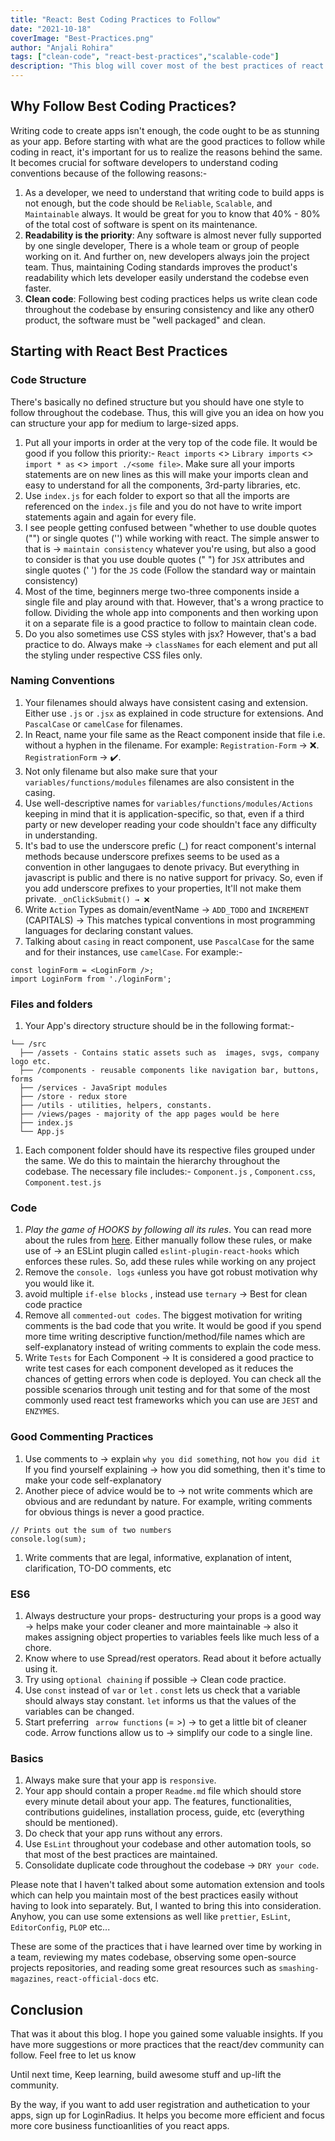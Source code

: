```yaml
---
title: "React: Best Coding Practices to Follow"
date: "2021-10-18"
coverImage: "Best-Practices.png"
author: "Anjali Rohira"
tags: ["clean-code", "react-best-practices","scalable-code"]
description: "This blog will cover most of the best practices of react which will help you write clean code and maintain your codebase for future use. More on the blog."
---
```


## Why Follow Best Coding Practices?

Writing code to create apps isn't enough, the code ought to be as stunning as your app. Before starting with what are the good practices to follow while coding in react, it's important for us to realize the reasons behind the same. It becomes crucial for software developers to understand coding conventions because of the following reasons:-

1. As a developer, we need to understand that writing code to build apps is not enough, but the code should be ```Reliable```, ```Scalable```, and ```Maintainable``` always. It would be great for you to know that 40% - 80% of the total cost of software is spent on its maintenance.
2. **Readability is the priority**: Any software is almost never fully supported by one single developer, There is a whole team or group of people working on it. And further on, new developers always join the project team. Thus,  maintaining Coding standards improves the product's readability  which lets developer easily understand the codebse even faster. 
3. **Clean code**: Following best coding practices helps us write clean code throughout the codebase by ensuring consistency and like any other0 product, the software must be "well packaged" and clean.

## Starting with React Best Practices

### Code Structure

There's basically no defined structure but you should have one style to follow throughout the codebase. Thus, this will give you an idea on how you can structure your app for medium to large-sized apps.

1. Put all your imports in order at the very top of the code file. It would be good if you follow this priority:-
`React imports` <> `Library imports` <> `import * as` <> `import ./<some file>`.
Make sure all your imports statements are on new lines as this will make your imports clean and easy to understand for all the components, 3rd-party libraries, etc.
2. Use `index.js` for each folder to export so that all the imports are referenced on the `index.js` file and you do not have to write import statements again and again for every file.
3. I see people getting confused between "whether to use double quotes ("") or single quotes ('') while working with react. The simple answer to that is -> `maintain consistency` whatever you're using, but also a good to consider is that you use double quotes (" ") for `JSX` attributes and single quotes (' ') for the `JS` code (Follow the standard way or maintain consistency)
4. Most of the time, beginners merge two-three components inside a single file and play around with that. However, that's a wrong practice to follow. Dividing the whole app into components and then working upon it on a separate file is a good practice to follow to maintain clean code.
5. Do you also sometimes use CSS styles with jsx? However, that's a bad practice to do. Always make → `classNames` for each element and put all the styling under respective CSS files only.

### Naming Conventions

1. Your filenames should always have consistent casing and extension. Either use `.js` or `.jsx` as explained in code structure for extensions. And `PascalCase` or `camelCase` for filenames.
2. In React, name your file same as the React component inside that file i.e. without a hyphen in the filename. For example: `Registration-Form` → ❌. `RegistrationForm` → ✔️.
3. Not only filename but also make sure that your `variables/functions/modules` filenames are also consistent in the casing.
4. Use well-descriptive names for `variables/functions/modules/Actions` keeping in mind that it is application-specific, so that, even if a third party or new developer reading your code shouldn't face any difficulty in understanding.
5. It's bad to use the underscore prefic (_) for react component's internal methods because underscore prefixes seems to be used as a convention in other langugaes to denote privacy. But everything in javascript is public and there is no native support for privacy. So, even if you add underscore prefixes to your properties, It'll not make them private. `_onClickSubmit() → ❌`
7. Write `Action` Types as domain/eventName → `ADD_TODO` and `INCREMENT` (CAPITALS) → This matches typical conventions in most programming languages for declaring constant values.
8. Talking about `casing` in react component, use `PascalCase` for the same and for their instances, use `camelCase`. For example:-

```
const loginForm = <LoginForm />;
import LoginForm from './loginForm';

```

### Files and folders

1. Your App's directory structure should be in the following format:-

```
└── /src
  ├── /assets - Contains static assets such as  images, svgs, company logo etc.
  ├── /components - reusable components like navigation bar, buttons, forms
  ├── /services - JavaSript modules
  ├── /store - redux store
  ├── /utils - utilities, helpers, constants.
  ├── /views/pages - majority of the app pages would be here
  ├── index.js
  └── App.js

```

1. Each component folder should have its respective files grouped under the same. We do this to maintain the hierarchy throughout the codebase. The necessary file includes:-
`Component.js` , `Component.css`, `Component.test.js`

### Code

1. *Play the game of HOOKS by following all its rules*. You can read more about the rules from [here](https://www.smashingmagazine.com/2020/04/react-hooks-best-practices/).
Either manually follow these rules, or make use of → an ESLint plugin called `eslint-plugin-react-hooks` which enforces these rules. So, add these rules while working on any project
2. Remove the `console. logs` ﴾unless you have got robust motivation why you would like it.
3. avoid multiple `if-else blocks` , instead use `ternary` -> Best for clean code practice
4. Remove all `commented-out codes`. The biggest motivation for writing comments is the bad code that you write. It would be good if you spend more time writing descriptive function/method/file names which are self-explanatory instead of writing comments to explain the code mess.
5. Write `Tests` for Each Component -> It is considered a good practice to write test cases for each component developed as it reduces the chances of getting errors when code is deployed. You can check all the possible scenarios through unit testing and for that some of the most commonly used react test frameworks which you can use are `JEST` and `ENZYMES`.

### Good Commenting Practices

1. Use comments to → explain `why you did something`, not `how you did it` If you find yourself explaining → how you did something, then it's time to make your code self-explanatory
2. Another piece of advice would be to → not write comments which are obvious and are redundant by nature. For example, writing comments for obvious things is never a good practice.

```
// Prints out the sum of two numbers
console.log(sum);
```

1. Write comments that are legal, informative, explanation of intent, clarification, TO-DO comments, etc

### ES6

1. Always destructure your props- destructuring your props is a good way → helps make your coder cleaner and more maintainable → also it makes assigning object properties to variables feels like much less of a chore.
2. Know where to use Spread/rest operators. Read about it before actually using it.
3. Try using `optional chaining` if possible -> Clean code practice.
4. Use `const` instead of `var` or `let` . `const` lets us check that a variable should always stay constant. `let` informs us that the values of the variables can be changed.
5. Start preferring ` arrow functions` (= >) → to get a little bit of cleaner code. Arrow functions allow us to → simplify our code to a single line.

### Basics

1. Always make sure that your app is `responsive`.
2. Your app should contain a proper `Readme.md` file which should store every minute detail about your app. The features, functionalities, contributions guidelines, installation process, guide, etc (everything should be mentioned).
3. Do check that your app runs without any errors.
4. Use `EsLint` throughout your codebase and other automation tools, so that most of the best practices are maintained.
5. Consolidate duplicate code throughout the codebase -> `DRY your code`.

Please note that I haven't talked about some automation extension and tools which can help you maintain most of the best practices easily without having to look into separately. But, I wanted to bring this into consideration. Anyhow, you can use some extensions as well like `prettier`, `EsLint`, `EditorConfig`, `PLOP` etc...

These are some of the practices that i have learned over time by working in a team, reviewing my mates codebase, observing some open-source projects repositories, and reading some great resources such as ```smashing-magazines```, ```react-official-docs``` etc. 

## Conclusion

That was it about this blog. I hope you gained some valuable insights. If you have more suggestions or more practices that the react/dev community can follow. Feel free to let us know

Until next time, Keep learning, build awesome stuff and up-lift the community.

By the way, if you want to add user registration and authetication to your apps, sign up for LoginRadius. It helps you become more efficient and focus more core business functioanlities of you react apps.